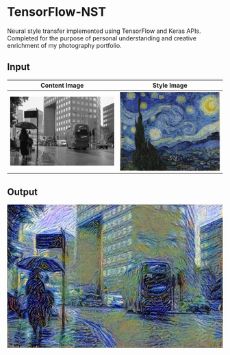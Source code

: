 # TensorFlow-NST
Neural style transfer implemented using TensorFlow and Keras APIs. Completed for the purpose of personal understanding and creative enrichment of my photography portfolio.
## Input
Content Image | Style Image
------------ | -------------
![Input Image](/images/london.jpg) | ![Input Image](/images/starry_night.jpg)
## Output
![Output Image](/images/outputs/output3.PNG)
